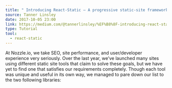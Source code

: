 ```yaml
---
title: " Introducing React-Static — A progressive static-site framework for React!"
source: Tanner Linsley
date: 2017-10-05 23:00
link: https://medium.com/@tannerlinsley/%EF%B8%8F-introducing-react-static-a-progressive-static-site-framework-for-react-3470d2a51ebc
type: Tutorial
tool:
  - react-static
---
```

At Nozzle.io, we take SEO, site performance, and user/developer experience very seriously. Over the last year, we’ve launched many sites using different static site tools that claim to solve these goals, but we have yet to find one that satisfies our requirements completely. Though each tool was unique and useful in its own way, we managed to pare down our list to the two following libraries:





